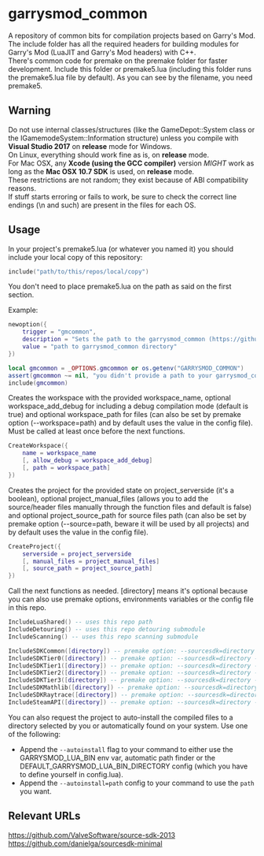 # garrysmod\_common

A repository of common bits for compilation projects based on Garry's Mod.  
The include folder has all the required headers for building modules for Garry's Mod (LuaJIT and Garry's Mod headers) with C++.  
There's common code for premake on the premake folder for faster development. Include this folder or premake5.lua (including this folder runs the premake5.lua file by default).
As you can see by the filename, you need premake5.  

## Warning

Do not use internal classes/structures (like the GameDepot::System class or the IGamemodeSystem::Information structure) unless you compile with **Visual Studio 2017** on **release** mode for Windows.  
On Linux, everything should work fine as is, on **release** mode.  
For Mac OSX, any **Xcode (using the GCC compiler)** version *MIGHT* work as long as the **Mac OSX 10.7 SDK** is used, on **release** mode.  
These restrictions are not random; they exist because of ABI compatibility reasons.  
If stuff starts erroring or fails to work, be sure to check the correct line endings (\\n and such) are present in the files for each OS.  

## Usage

In your project's premake5.lua (or whatever you named it) you should include your local copy of this repository:  

```lua
include("path/to/this/repos/local/copy")
```

You don't need to place premake5.lua on the path as said on the first section.  

Example:

```lua
newoption({
    trigger = "gmcommon",
    description = "Sets the path to the garrysmod_common (https://github.com/danielga/garrysmod_common) directory",
    value = "path to garrysmod_common directory"
})

local gmcommon = _OPTIONS.gmcommon or os.getenv("GARRYSMOD_COMMON")
assert(gmcommon ~= nil, "you didn't provide a path to your garrysmod_common (https://github.com/danielga/garrysmod_common) directory")
include(gmcommon)
```

Creates the workspace with the provided workspace\_name, optional workspace\_add\_debug for including a debug compilation mode (default is true) and optional workspace\_path for files (can also be set by premake option (--workspace=path) and by default uses the value in the config file). Must be called at least once before the next functions.  

```lua
CreateWorkspace({
    name = workspace_name
    [, allow_debug = workspace_add_debug]
    [, path = workspace_path]
})
```

Creates the project for the provided state on project\_serverside (it's a boolean), optional project\_manual\_files (allows you to add the source/header files manually through the function files and default is false) and optional project\_source\_path for source files path (can also be set by premake option (--source=path, beware it will be used by all projects) and by default uses the value in the config file).  

```lua
CreateProject({
    serverside = project_serverside
    [, manual_files = project_manual_files]
    [, source_path = project_source_path]
})
```

Call the next functions as needed. [directory] means it's optional because you can also use premake options, environments variables or the config file in this repo.  

```lua
IncludeLuaShared() -- uses this repo path
IncludeDetouring() -- uses this repo detouring submodule
IncludeScanning() -- uses this repo scanning submodule

IncludeSDKCommon([directory]) -- premake option: --sourcesdk=directory - env var: SOURCE_SDK
IncludeSDKTier0([directory]) -- premake option: --sourcesdk=directory - env var: SOURCE_SDK
IncludeSDKTier1([directory]) -- premake option: --sourcesdk=directory - env var: SOURCE_SDK
IncludeSDKTier2([directory]) -- premake option: --sourcesdk=directory - env var: SOURCE_SDK
IncludeSDKTier3([directory]) -- premake option: --sourcesdk=directory - env var: SOURCE_SDK
IncludeSDKMathlib([directory]) -- premake option: --sourcesdk=directory - env var: SOURCE_SDK
IncludeSDKRaytrace([directory]) -- premake option: --sourcesdk=directory - env var: SOURCE_SDK
IncludeSteamAPI([directory]) -- premake option: --sourcesdk=directory - env var: SOURCE_SDK
```

You can also request the project to auto-install the compiled files to a directory selected by you or automatically found on your system. Use one of the following:  

* Append the `--autoinstall` flag to your command to either use the GARRYSMOD\_LUA\_BIN env var, automatic path finder or the DEFAULT\_GARRYSMOD\_LUA\_BIN\_DIRECTORY config (which you have to define yourself in config.lua).  
* Append the `--autoinstall=path` config to your command to use the `path` you want.  

## Relevant URLs

<https://github.com/ValveSoftware/source-sdk-2013>  
<https://github.com/danielga/sourcesdk-minimal>  
